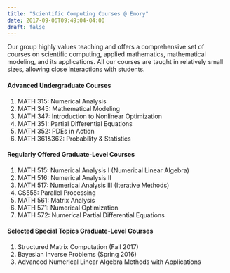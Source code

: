 ```yaml
---
title: "Scientific Computing Courses @ Emory"
date: 2017-09-06T09:49:04-04:00
draft: false
---
```


Our group highly values teaching and offers a comprehensive set of courses on scientific computing, applied mathematics, mathematical modeling, and its applications. All our courses are taught in relatively small sizes, allowing close interactions with students. 

#### Advanced Undergraduate Courses 

1. MATH 315: Numerical Analysis
1. MATH 345: Mathematical Modeling
1. MATH 347: Introduction to Nonlinear Optimization
1. MATH 351: Partial Differential Equations
1. MATH 352: PDEs in Action
1. MATH 361&362: Probability & Statistics

#### Regularly Offered Graduate-Level Courses 


1. MATH 515: Numerical Analysis I (Numerical Linear Algebra)
1. MATH 516: Numerical Analysis II
1. MATH 517: Numerical Analysis III (Iterative Methods)
1. CS555:  Parallel Processing
1. MATH 561: Matrix Analysis
1. MATH 571: Numerical Optimization
1. MATH 572: Numerical Partial Differential Equations

#### Selected Special Topics Graduate-Level Courses

1. Structured Matrix Computation (Fall 2017)
1. Bayesian Inverse Problems (Spring 2016)
1. Advanced Numerical Linear Algebra Methods with Applications 




